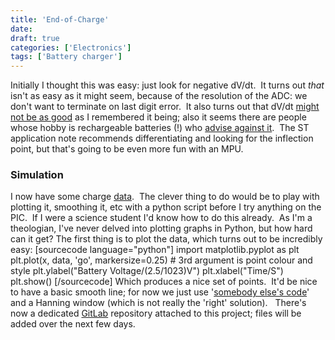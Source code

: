 ```yaml
---
title: 'End-of-Charge'
date: 
draft: true
categories: ['Electronics']
tags: ['Battery charger']
---
```


Initially I thought this was easy: just look for negative dV/dt.  It
turns out _that_ isn't as easy as it might seem, because of the
resolution of the ADC: we don't want to terminate on last digit
error.  It also turns out that dV/dt [might not be as
good](http://www.st.com/resource/en/application_note/cd00003825.pdf)
as I remembered it being; also it seems there are people whose hobby
is rechargeable batteries (!) who [advise against
it](http://www.candlepowerforums.com/vb/showthread.php?188349-AA-fast-chargers-Delta-V). 
The ST application note recommends differentiating and looking for the
inflection point, but that's going to be even more fun with an MPU.

### Simulation

I now have some charge
[data](https://ofalltrades126687660.wordpress.com/2018/07/20/proof-of-concept/). 
The clever thing to do would be to play with plotting it, smoothing
it, etc with a python script before I try anything on the PIC.  If I
were a science student I'd know how to do this already.  As I'm a
theologian, I've never delved into plotting graphs in Python, but how
hard can it get? The first thing is to plot the data, which turns out
to be incredibly easy: \[sourcecode language="python"\] import
matplotlib.pyplot as plt plt.plot(x, data, 'go', markersize=0.25) #
3rd argument is point colour and style plt.ylabel("Battery
Voltage/(2.5/1023)V") plt.xlabel("Time/S") plt.show() \[/sourcecode\]
Which produces a nice set of points.  It'd be nice to have a basic
smooth line; for now we just use '[somebody else's
code](https://scipy-cookbook.readthedocs.io/items/SignalSmooth.html)'
and a Hanning window (which is not really the 'right' solution).  
There's now a dedicated
[GitLab](https://gitlab.com/2e0byo/battery_charger) repository
attached to this project; files will be added over the next few days.
